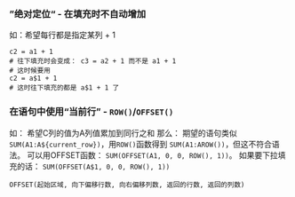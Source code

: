 

### ”绝对定位“ - 在填充时不自动增加

如：希望每行都是指定某列 + 1
```
c2 = a1 + 1
# 往下填充时会变成： c3 = a2 + 1 而不是 a1 + 1
# 这时候要用
c2 = a$1 + 1
# 这时往下填充的都是 a$1 + 1 了
```

### 在语句中使用“当前行” - `ROW()`/`OFFSET()`

如： 希望C列的值为A列值累加到同行之和
那么： 期望的语句类似 `SUM(A1:A${current_row})`，用`ROW()`函数得到 `SUM(A1:AROW())`，但这不符合语法。 可以用OFFSET函数： `SUM(OFFSET(A1, 0, 0, ROW(), 1))`。
如果要下拉填充的话： `SUM(OFFSET(A$1, 0, 0, ROW(), 1))`


`OFFSET(起始区域, 向下偏移行数, 向右偏移列数, 返回的行数, 返回的列数)`